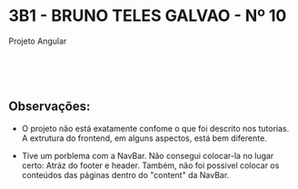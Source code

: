 # 3B1 - BRUNO TELES GALVAO - Nº 10
Projeto Angular

<br />
<br />
<br />


## Observações:

- O projeto não está exatamente confome o que foi descrito nos tutorias. A extrutura do frontend, em alguns aspectos, está bem diferente.

- Tive um porblema com a NavBar. Não consegui colocar-la no lugar certo: Atráz do footer e header. Também, não foi possivel colocar os conteúdos das páginas dentro do "content" da NavBar.

